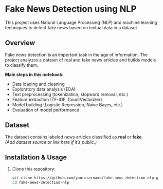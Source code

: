 # Fake News Detection using NLP

This project uses Natural Language Processing (NLP) and machine learning techniques to detect fake news based on textual data in a dataset

## Overview

Fake news detection is an important task in the age of information. The project analyzes a dataset of real and fake news articles and builds models to classify them.

**Main steps in this notebook:**
- Data loading and cleaning
- Exploratory data analysis (EDA)
- Text preprocessing (tokenization, stopword removal, etc.)
- Feature extraction (TF-IDF, CountVectorizer)
- Model building (Logistic Regression, Naive Bayes, etc.)
- Evaluation of model performance

## Dataset

The dataset contains labeled news articles classified as **real** or **fake**.  
*(Add dataset source or link here if it’s public.)*

## Installation & Usage

1. Clone this repository:
   ```bash
   git clone https://github.com/yourusername/fake-news-detection-nlp.git
   cd fake-news-detection-nlp
